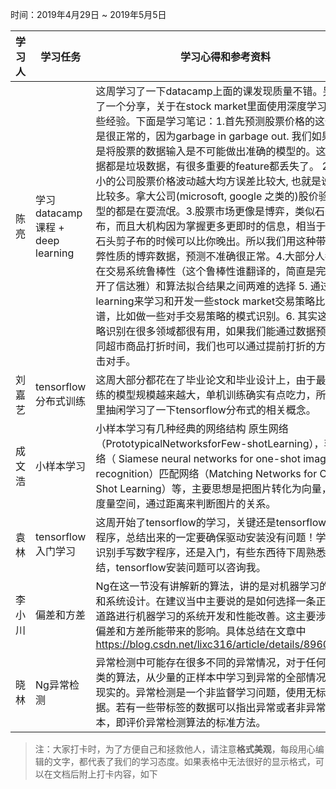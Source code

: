 ﻿时间：2019年4月29日 ~ 2019年5月5日

学习人|学习任务|学习心得和参考资料
------ | ------ | ------ 
陈亮 | 学习datacamp课程 + deep learning | 这周学习了一下datacamp上面的课发现质量不错。另外听了一个分享，关于在stock market里面使用深度学习的一些经验。下面是学习笔记：1.首先预测股票价格的这个不准是很正常的，因为garbage in garbage out. 我们如果仅仅是将股票的数据输入是不可能做出准确的模型的。这些数据都是垃圾数据，有很多重要的feature都丢失了。 2. 越是小的公司股票价格波动越大均方误差比较大, 也就是说噪音比较多。拿大公司(microsoft, google 之类的)股价验证模型的都是在耍流氓。3.股票市场更像是博弈，类似石头剪子布，而且大机构因为掌握更多更即时的信息，相当于在玩石头剪子布的时候可以比你晚出。所以我们用这种带有作弊性质的博弈数据，预测不准确很正常。4.大部分人都会陷在交易系统鲁棒性（这个鲁棒性谁翻译的，简直是完美避开了信达雅）和算法拟合结果之间两难的选择 5. 通过deep learning来学习和开发一些stock market交易策略比较好靠谱，比如做一些对手交易策略的模式识别。6. 其实这种策略识别在很多领域都很有用，如果我们能通过数据预测不同超市商品打折时间，我们也可以通过提前打折的方式打击对手。
刘嘉艺 | tensorflow分布式训练 | 这周大部分都花在了毕业论文和毕业设计上，由于最近训练的模型规模越来越大，单机训练确实有点吃力，所以忙里抽闲学习了一下tensorflow分布式的相关概念。
成文浩 | 小样本学习 | 小样本学习有几种经典的网络结构 原生网络 （PrototypicalNetworksforFew-shotLearning），孪生网络（ Siamese neural networks for one-shot image recognition）匹配网络（Matching Networks for One Shot Learning）等，主要思想是把图片转化为向量，放入度量空间，通过距离来判断图片的关系。
袁林|tensorflow入门学习|这周开始了tensorflow的学习，关键还是tensorflow安装程序，总结出来的一定要确保驱动安装没有问题！学习了识别手写数字程序，还是入门，有些东西待下周熟悉后总结，tensorflow安装问题可以咨询我。
李小川|偏差和方差|Ng在这一节没有讲解新的算法，讲的是对机器学习的建议和系统设计。在建议当中主要说的是如何选择一条正确的道路进行机器学习的系统开发和性能改善。这主要涉及到偏差和方差所能带来的影响。具体总结在文章中 https://blog.csdn.net/lixc316/article/details/89602284
晓林|Ng异常检测|异常检测中可能存在很多不同的异常情况，对于任何学习类的算法，从少量的正样本中学习到异常的全部情况是不现实的。异常检测是一个非监督学习问题，使用无标签数据。若有一些带标签的数据可以指出异常或者非异常样本，即评价异常检测算法的标准方法。
> 注：大家打卡时，为了方便自己和拯救他人，请注意**格式美观**，每段用心编辑的文字，都代表了我们的学习态度。如果表格中无法很好的显示格式，可以在文档后附上打卡内容，如下

